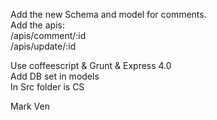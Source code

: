Add the new Schema and model for comments.</br>
Add the apis:</br>
	/apis/comment/:id</br>
	/apis/update/:id</br>

Use coffeescript & Grunt & Express 4.0</br>
Add DB set in models</br>
In Src folder is CS</br>


Mark Ven
